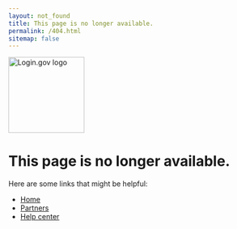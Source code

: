 ```yaml
---
layout: not_found
title: This page is no longer available.
permalink: /404.html
sitemap: false
---
```


<div class="site-wrapper-inner">
  <div class="cover-container">
    <div class="masthead clearfix">
      <div class="inner">
        <a href="/"><img src="{{ '/assets/img/logo-white.svg' | prepend: site.baseurl}}" width="150" alt="Login.gov logo" class='masthead-brand'/></a>
      </div>
    </div>
    <div class="inner cover">
      <h1>
        This page is no longer available.
      </h1>
      <p>
        Here are some links that might be helpful:
      </p>
    </div>
    <ul>
      <li><a href="{{ site.baseurl }}/">Home</a></li>
      <li><a href="{{ site.baseurl }}/partners/">Partners</a></li>
      <li><a href="{{ site.baseurl }}/help/">Help center</a></li>
    </ul>
  </div>
</div>
